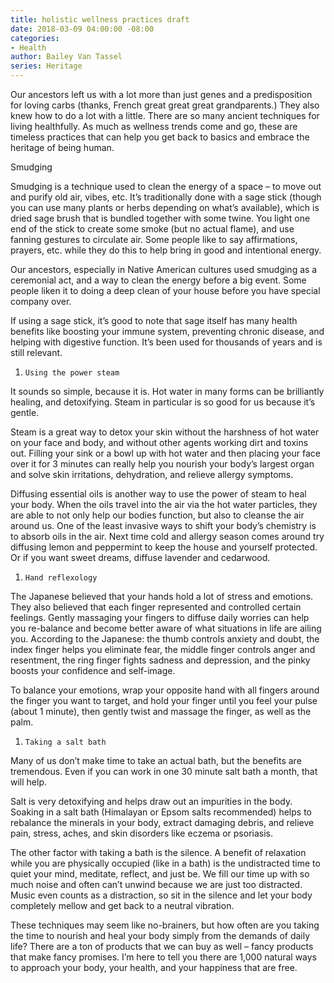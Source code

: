 ```yaml
---
title: holistic wellness practices draft
date: 2018-03-09 04:00:00 -08:00
categories:
- Health
author: Bailey Van Tassel
series: Heritage
---
```


Our ancestors left us with a lot more than just genes and a predisposition for loving carbs (thanks, French great great great grandparents.) They also knew how to do a lot with a little. There are so many ancient techniques for living healthfully. As much as wellness trends come and go, these are timeless practices that can help you get back to basics and embrace the heritage of being human.

Smudging

Smudging is a technique used to clean the energy of a space – to move out and purify old air, vibes, etc. It’s traditionally done with a sage stick (though you can use many plants or herbs depending on what’s available), which is dried sage brush that is bundled together with some twine. You light one end of the stick to create some smoke (but no actual flame), and use fanning gestures to circulate air. Some people like to say affirmations, prayers, etc. while they do this to help bring in good and intentional energy.

Our ancestors, especially in Native American cultures used smudging as a ceremonial act, and a way to clean the energy before a big event. Some people liken it to doing a deep clean of your house before you have special company over.

If using a sage stick, it’s good to note that sage itself has many health benefits like boosting your immune system, preventing chronic disease, and helping with digestive function. It’s been used for thousands of years and is still relevant.

1.     Using the power steam

It sounds so simple, because it is. Hot water in many forms can be brilliantly healing, and detoxifying. Steam in particular is so good for us because it’s gentle.

Steam is a great way to detox your skin without the harshness of hot water on your face and body, and without other agents working dirt and toxins out.  Filling your sink or a bowl up with hot water and then placing your face over it for 3 minutes can really help you nourish your body’s largest organ and solve skin irritations, dehydration, and relieve allergy symptoms.

Diffusing essential oils is another way to use the power of steam to heal your body. When the oils travel into the air via the hot water particles, they are able to not only help our bodies function, but also to cleanse the air around us. One of the least invasive ways to shift your body’s chemistry is to absorb oils in the air. Next time cold and allergy season comes around try diffusing lemon and peppermint to keep the house and yourself protected. Or if you want sweet dreams, diffuse lavender and cedarwood.

1.     Hand reflexology

The Japanese believed that your hands hold a lot of stress and emotions. They also believed that each finger represented and controlled certain feelings. Gently massaging your fingers to diffuse daily worries can help you re-balance and become better aware of what situations in life are ailing you. According to the Japanese: the thumb controls anxiety and doubt, the index finger helps you eliminate fear, the middle finger controls anger and resentment, the ring finger fights sadness and depression, and the pinky boosts your confidence and self-image.

To balance your emotions, wrap your opposite hand with all fingers around the finger you want to target, and hold your finger until you feel your pulse (about 1 minute), then gently twist and massage the finger, as well as the palm.

1.     Taking a salt bath

Many of us don’t make time to take an actual bath, but the benefits are tremendous. Even if you can work in one 30 minute salt bath a month, that will help.

Salt is very detoxifying and helps draw out an impurities in the body. Soaking in a salt bath (Himalayan or Epsom salts recommended) helps to rebalance the minerals in your body, extract damaging debris, and relieve pain, stress, aches, and skin disorders like eczema or psoriasis.

The other factor with taking a bath is the silence. A benefit of relaxation while you are physically occupied (like in a bath) is the undistracted time to quiet your mind, meditate, reflect, and just be. We fill our time up with so much noise and often can’t unwind because we are just too distracted. Music even counts as a distraction, so sit in the silence and let your body completely mellow and get back to a neutral vibration.

These techniques may seem like no-brainers, but how often are you taking the time to nourish and heal your body simply from the demands of daily life? There are a ton of products that we can buy as well – fancy products that make fancy promises. I’m here to tell you there are 1,000 natural ways to approach your body, your health, and your happiness that are free.